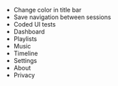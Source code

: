 - Change color in title bar
- Save navigation between sessions
- Coded UI tests
- Dashboard
- Playlists
- Music
- Timeline
- Settings
- About
- Privacy